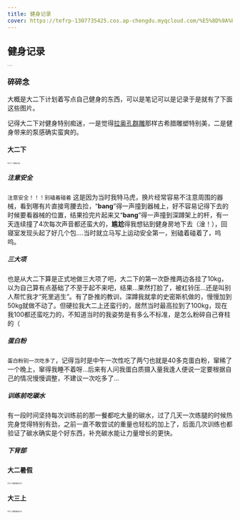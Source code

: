 ```yaml
---
title: 健身记录 
cover: https://tefrp-1307735425.cos.ap-chengdu.myqcloud.com/%E5%8D%9A%E5%AE%A2/%E5%81%A5%E8%BA%AB/cover.jpg
---
```


## 健身记录
<img src="https://tefrp-1307735425.cos.ap-chengdu.myqcloud.com/%E5%8D%9A%E5%AE%A2/%E5%81%A5%E8%BA%AB/%E5%A4%A7%E4%BA%8C%E4%B8%8B%E5%81%A5%E8%BA%AB%E5%9B%BE%E7%89%87.jpg" alt="大二下健身记录" style="zoom:10%;" />

### 碎碎念

大概是大二下计划着写点自己健身的东西，可以是笔记可以是记录于是就有了下面这些图片。

记得大二下对健身特别痴迷，一是觉得[拉奥孔群雕](https://baike.baidu.com/item/%E6%8B%89%E5%A5%A5%E5%AD%94/688049)那样古希腊雕塑特别美，二是健身带来的泵感确实蛮爽的。

#### 大二下

<img src="https://tefrp-1307735425.cos.ap-chengdu.myqcloud.com/%E5%8D%9A%E5%AE%A2/%E5%81%A5%E8%BA%AB/%E5%A4%A7%E4%BA%8C%E4%B8%8B%E5%81%A5%E8%BA%AB%E8%AE%B0%E5%BD%95.jpg" alt="大二下健身记录" style="zoom:25%;" />

##### 注意安全

`注意安全！！！别磕着碰着` 这是因为当时我特马虎，换片经常容易不注意周围的器械，看到哪有片直接弯腰去捡，“**bang**”得一声撞到器械上，好不容易记得下去的时候要看器械的位置，结果捡完片起来又“**bang**”得一声撞到深蹲架上的杆，有一天连续撞了4次每次声音都还蛮大的，**尴尬**得我想钻到健身房地下去（淦！），回寝室发现头起了好几个包....当时就立马写上运动安全第一，别磕着碰着了，呜呜。

##### 三大项

也是从大二下算是正式地做三大项了吧，大二下的第一次卧推两边各挂了10kg，以为自己算有点基础了不至于起不来吧，结果...果然打脸了，被杠铃压...还是叫别人帮忙我才“死里逃生”。有了卧推的教训，深蹲我就拿的史密斯机做的，慢慢加到50kg就做不动了。但硬拉我大二上还蛮行的，居然当时最高拉到了100kg，现在我100都还蛮吃力的，不知道当时的我姿势是有多么不标准，是怎么粉碎自己脊柱的（

##### 蛋白粉

`蛋白粉别一次吃多了`，记得当时是中午一次性吃了两勺也就是40多克蛋白粉，窜稀了一个晚上，窜得我睡不着呀...后来有人问我蛋白质摄入量我逢人便说一定要根据自己的情况慢慢调整，不建议一次吃多了...

##### 训练前吃碳水

有一段时间坚持每次训练前的那一餐都吃大量的碳水，过了几天一次练腿的时候热完身觉得特别有劲，之前一直不敢尝试的重量也轻松的加上了，后面几次训练也都验证了碳水确实是个好东西，补充碳水能让力量增长的更快。

##### 下背部



#### 大二暑假

<img src="https://tefrp-1307735425.cos.ap-chengdu.myqcloud.com/%E5%8D%9A%E5%AE%A2/%E5%81%A5%E8%BA%AB/%E5%A4%A7%E4%BA%8C%E6%9A%91%E5%81%87%E5%81%A5%E8%BA%AB%E8%AE%B0%E5%BD%95.jpg" alt="大二暑假健身记录" style="zoom:25%;" />

#### 大三上

<img src="https://tefrp-1307735425.cos.ap-chengdu.myqcloud.com/%E5%8D%9A%E5%AE%A2/%E5%81%A5%E8%BA%AB/%E5%A4%A7%E4%B8%89%E4%B8%8A%E5%81%A5%E8%BA%AB%E8%AE%B0%E5%BD%95.jpg" alt="大二暑假健身记录" style="zoom:25%;" />